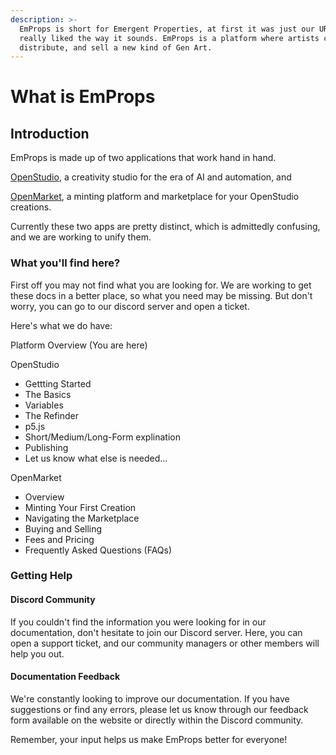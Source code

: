 ```yaml
---
description: >-
  EmProps is short for Emergent Properties, at first it was just our URL, but we
  really liked the way it sounds. EmProps is a platform where artists can make,
  distribute, and sell a new kind of Gen Art.
---
```


# What is EmProps

## Introduction

EmProps is made up of two applications that work hand in hand.

[OpenStudio](openstudio/getting-started.md), a creativity studio for the era of AI and automation, and

[OpenMarket](openmarket/page-2.md), a minting platform and marketplace for your OpenStudio creations.

Currently these two apps are pretty distinct, which is admittedly confusing, and we are working to unify them.

### What you'll find here?

First off you may not find what you are looking for. We are working to get these docs in a better place, so what you need may be missing. But don't worry, you can go to our discord server and open a ticket.

Here's what we do have:

Platform Overview (You are here)

OpenStudio

* Gettting Started
* The Basics
* Variables
* The Refinder
* p5.js
* Short/Medium/Long-Form explination
* Publishing
* Let us know what else is needed...

OpenMarket

* Overview
* Minting Your First Creation
* Navigating the Marketplace
* Buying and Selling
* Fees and Pricing
* Frequently Asked Questions (FAQs)

### Getting Help

#### Discord Community

If you couldn't find the information you were looking for in our documentation, don't hesitate to join our Discord server. Here, you can open a support ticket, and our community managers or other members will help you out.

#### Documentation Feedback

We're constantly looking to improve our documentation. If you have suggestions or find any errors, please let us know through our feedback form available on the website or directly within the Discord community.

Remember, your input helps us make EmProps better for everyone!
